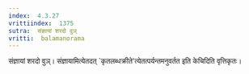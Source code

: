 ```yaml
---
index:  4.3.27
vrittiindex:  1375
sutra:  संज्ञायां शरदो वुञ्
vritti:  balamanorama 
---
```


संज्ञायां शरदो वुञ्। संज्ञायामित्येतदत् `कृतलब्धक्रीते'त्येतत्पर्यन्तमनुवर्तत इति केचिदिति वृत्तिकृतः। 


